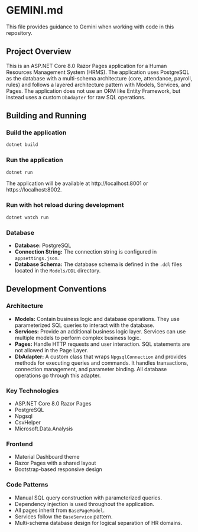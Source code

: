 # GEMINI.md

This file provides guidance to Gemini when working with code in this repository.

## Project Overview

This is an ASP.NET Core 8.0 Razor Pages application for a Human Resources Management System (HRMS). The application uses PostgreSQL as the database with a multi-schema architecture (core, attendance, payroll, rules) and follows a layered architecture pattern with Models, Services, and Pages. The application does not use an ORM like Entity Framework, but instead uses a custom `DbAdapter` for raw SQL operations.

## Building and Running

### Build the application
```bash
dotnet build
```

### Run the application
```bash
dotnet run
```
The application will be available at http://localhost:8001 or https://localhost:8002.

### Run with hot reload during development
```bash
dotnet watch run
```

### Database
- **Database:** PostgreSQL
- **Connection String:** The connection string is configured in `appsettings.json`.
- **Database Schema:** The database schema is defined in the `.ddl` files located in the `Models/DDL` directory.

## Development Conventions

### Architecture
- **Models:** Contain business logic and database operations. They use parameterized SQL queries to interact with the database.
- **Services:** Provide an additional business logic layer. Services can use multiple models to perform complex business logic.
- **Pages:** Handle HTTP requests and user interaction. SQL statements are not allowed in the Page Layer.
- **DbAdapter:** A custom class that wraps `NpgsqlConnection` and provides methods for executing queries and commands. It handles transactions, connection management, and parameter binding. All database operations go through this adapter.

### Key Technologies
- ASP.NET Core 8.0 Razor Pages
- PostgreSQL
- Npgsql
- CsvHelper
- Microsoft.Data.Analysis

### Frontend
- Material Dashboard theme
- Razor Pages with a shared layout
- Bootstrap-based responsive design

### Code Patterns
- Manual SQL query construction with parameterized queries.
- Dependency injection is used throughout the application.
- All pages inherit from `BasePageModel`.
- Services follow the `BaseService` pattern.
- Multi-schema database design for logical separation of HR domains.
